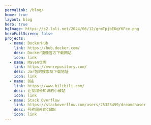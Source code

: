 ```yaml
---
permalink: /blog/
home: true
layout: blog
hero: true
bgImage: https://s2.loli.net/2024/06/12/grmTpjbEKqY6Fce.png
heroFullScreen: false
projects:
  - name: DockerHub
    link: https://hub.docker.com/
    desc: Docker镜像官方下载网站
    icon: link
  - name: Maven仓库
    link: https://mvnrepository.com/	
    desc: Jar包的搜索及下载地址
    icon: link
  - name: B站
    link: https://www.bilibili.com/	
    desc: 让我增长知识的小破站
    icon: link
  - name: Stack Overflow
    link: https://stackoverflow.com/users/25323499/dreamchaser
    desc: 号称国外的CSDN
    icon: link
---
```




